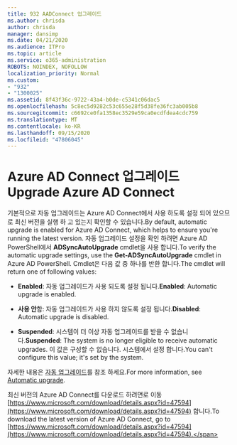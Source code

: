 ```yaml
---
title: 932 AADConnect 업그레이드
ms.author: chrisda
author: chrisda
manager: dansimp
ms.date: 04/21/2020
ms.audience: ITPro
ms.topic: article
ms.service: o365-administration
ROBOTS: NOINDEX, NOFOLLOW
localization_priority: Normal
ms.custom:
- "932"
- "1300025"
ms.assetid: 8f43f36c-9722-43a4-b0de-c5341c06dac5
ms.openlocfilehash: 5c8ec5d9282c53c655e28f5d38fe36fc3ab005b8
ms.sourcegitcommit: c6692ce0fa1358ec3529e59ca0ecdfdea4cdc759
ms.translationtype: MT
ms.contentlocale: ko-KR
ms.lasthandoff: 09/15/2020
ms.locfileid: "47806045"
---
```

# <a name="upgrade-azure-ad-connect"></a><span data-ttu-id="b8d01-102">Azure AD Connect 업그레이드</span><span class="sxs-lookup"><span data-stu-id="b8d01-102">Upgrade Azure AD Connect</span></span>

<span data-ttu-id="b8d01-103">기본적으로 자동 업그레이드는 Azure AD Connect에서 사용 하도록 설정 되어 있으므로 최신 버전을 실행 하 고 있는지 확인할 수 있습니다.</span><span class="sxs-lookup"><span data-stu-id="b8d01-103">By default, automatic upgrade is enabled for Azure AD Connect, which helps to ensure you're running the latest version.</span></span> <span data-ttu-id="b8d01-104">자동 업그레이드 설정을 확인 하려면 Azure AD PowerShell에서 **ADSyncAutoUpgrade** cmdlet을 사용 합니다.</span><span class="sxs-lookup"><span data-stu-id="b8d01-104">To verify the automatic upgrade settings, use the **Get-ADSyncAutoUpgrade** cmdlet in Azure AD PowerShell.</span></span> <span data-ttu-id="b8d01-105">Cmdlet은 다음 값 중 하나를 반환 합니다.</span><span class="sxs-lookup"><span data-stu-id="b8d01-105">The cmdlet will return one of following values:</span></span>

- <span data-ttu-id="b8d01-106">**Enabled**: 자동 업그레이드가 사용 되도록 설정 됩니다.</span><span class="sxs-lookup"><span data-stu-id="b8d01-106">**Enabled**: Automatic upgrade is enabled.</span></span>

- <span data-ttu-id="b8d01-107">**사용 안**함: 자동 업그레이드가 사용 하지 않도록 설정 됩니다.</span><span class="sxs-lookup"><span data-stu-id="b8d01-107">**Disabled**: Automatic upgrade is disabled.</span></span>

- <span data-ttu-id="b8d01-108">**Suspended**: 시스템이 더 이상 자동 업그레이드를 받을 수 없습니다.</span><span class="sxs-lookup"><span data-stu-id="b8d01-108">**Suspended**: The system is no longer eligible to receive automatic upgrades.</span></span> <span data-ttu-id="b8d01-109">이 값은 구성할 수 없습니다. 시스템에서 설정 합니다.</span><span class="sxs-lookup"><span data-stu-id="b8d01-109">You can't configure this value; it's set by the system.</span></span>

<span data-ttu-id="b8d01-110">자세한 내용은 [자동 업그레이드](https://docs.microsoft.com/azure/active-directory/connect/active-directory-aadconnect-feature-automatic-upgrade)를 참조 하세요.</span><span class="sxs-lookup"><span data-stu-id="b8d01-110">For more information, see [Automatic upgrade](https://docs.microsoft.com/azure/active-directory/connect/active-directory-aadconnect-feature-automatic-upgrade).</span></span>

<span data-ttu-id="b8d01-111">최신 버전의 Azure AD Connect를 다운로드 하려면로 이동 [https://www.microsoft.com/download/details.aspx?id=47594](https://www.microsoft.com/download/details.aspx?id=47594) 합니다.</span><span class="sxs-lookup"><span data-stu-id="b8d01-111">To download the latest version of Azure AD Connect, go to [https://www.microsoft.com/download/details.aspx?id=47594](https://www.microsoft.com/download/details.aspx?id=47594).</span></span>
